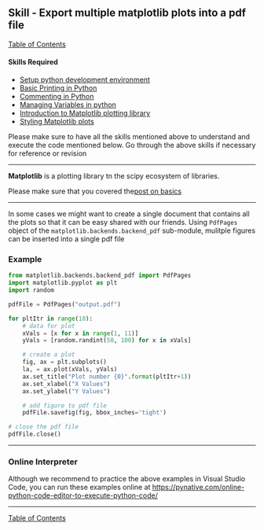 ## Skill - Export multiple matplotlib plots into a pdf file
[Table of Contents](https://nagasudhir.blogspot.com/2020/04/taming-python-table-of-contents.html)
#### Skills Required
* [Setup python development environment](https://nagasudhir.blogspot.com/2020/04/setup-python-development-environment_14.html)
* [Basic Printing in Python](https://nagasudhir.blogspot.com/2020/04/basic-printing-in-python.html)
* [Commenting in Python](https://nagasudhir.blogspot.com/2020/04/comments-in-python.html)
* [Managing Variables in python](https://nagasudhir.blogspot.com/2020/04/managing-variables-in-python.html)
* [Introduction to Matplotlib plotting library](https://nagasudhir.blogspot.com/2020/05/intro-to-matplotlib.html)
* [Styling Matplotlib plots](https://nagasudhir.blogspot.com/2020/05/styling-matplotlib-plots.html)

Please make sure to have all the skills mentioned above to understand and execute the code mentioned below. Go through the above skills if necessary for reference or revision

<hr/>

**Matplotlib** is a plotting library tn the scipy ecosystem of libraries.

Please make sure that you covered the[post on basics](https://nagasudhir.blogspot.com/2020/05/intro-to-matplotlib.html)
<hr/>

In some cases we might want to create a single document that contains all the plots so that it can be easy shared with our friends.
Using ```PdfPages``` object of the ```matplotlib.backends.backend_pdf``` sub-module, mulitple figures can be inserted into a single pdf file

### Example
```python
from matplotlib.backends.backend_pdf import PdfPages
import matplotlib.pyplot as plt
import random

pdfFile = PdfPages("output.pdf")

for pltItr in range(10):
    # data for plot
    xVals = [x for x in range(1, 11)]
    yVals = [random.randint(50, 100) for x in xVals]

    # create a plot
    fig, ax = plt.subplots()
    la, = ax.plot(xVals, yVals)
    ax.set_title("Plot number {0}".format(pltItr+1))
    ax.set_xlabel("X Values")
    ax.set_ylabel("Y Values")

    # add figure to pdf file
    pdfFile.savefig(fig, bbox_inches='tight')

# close the pdf file
pdfFile.close()
```

<hr/>

### Online Interpreter
Although we recommend to practice the above examples in Visual Studio Code, you can run these examples online at https://pynative.com/online-python-code-editor-to-execute-python-code/

<hr/>

[Table of Contents](https://nagasudhir.blogspot.com/2020/04/taming-python-table-of-contents.html)

<!--stackedit_data:
eyJoaXN0b3J5IjpbNjc0Mzk2MjFdfQ==
-->